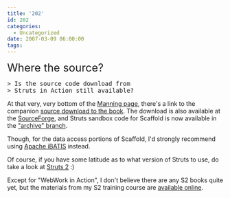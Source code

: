 ```yaml
---
title: '202'
id: 202
categories:
  - Uncategorized
date: 2007-03-09 06:00:00
tags:
---
```


<span style="font-size:180%;">Where the source?</span>
<pre>&gt; Is the source code download from
&gt; Struts in Action still available?
</pre>

At that very, very bottom of the [Manning page](http://manning.com/husted/), there's a link to the companion [source download to the book](http://www.manning-source.com/books/husted/husted_src.zip). The download is also available at the [SourceForge](http://sourceforge.net/project/showfiles.php?group_id=49385), and  Struts sandbox code for Scaffold is now available in the ["archive" branch](http://svn.apache.org/viewvc/struts/archive/struts-sandbox/scaffold/). 

Though, for the data access portions of Scaffold, I'd strongly recommend using [Apache iBATIS](http://ibatis.apache.org/) instead.

Of course, if you have some latitude as to what version of Struts to use, do take a look at [Struts 2](http://struts.apache.org/) :)

Except for "WebWork in Action", I don't believe there are any S2 books quite yet, but the materials from my S2 training course are [available online](http://code.google.com/p/sq1-struts2/).